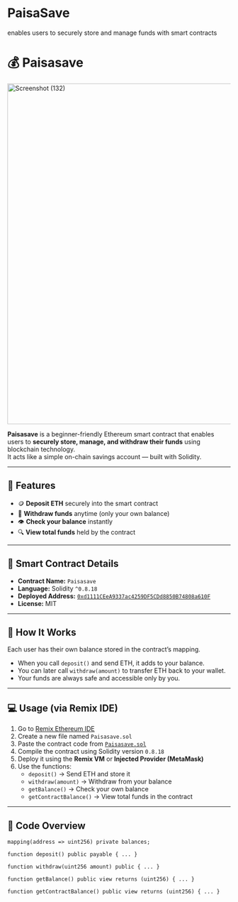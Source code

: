 # PaisaSave
enables users to securely store and manage funds with smart contracts
# 💰 Paisasave
<img width="1366" height="768" alt="Screenshot (132)" src="https://github.com/user-attachments/assets/38e11b47-def0-48d4-90f4-33fe9a6e2c5d" />

**Paisasave** is a beginner-friendly Ethereum smart contract that enables users to **securely store, manage, and withdraw their funds** using blockchain technology.  
It acts like a simple on-chain savings account — built with Solidity.

---

## 🚀 Features

- 🪙 **Deposit ETH** securely into the smart contract  
- 💸 **Withdraw funds** anytime (only your own balance)  
- 👁️ **Check your balance** instantly  
- 🔍 **View total funds** held by the contract  

---

## 🧱 Smart Contract Details

- **Contract Name:** `Paisasave`  
- **Language:** Solidity `^0.8.18`  
- **Deployed Address:** [`0xd1111CEeA9337ac4259DF5CDd8850B74808a610F`](https://etherscan.io/address/0xd1111CEeA9337ac4259DF5CDd8850B74808a610F)  
- **License:** MIT  

---

## 🧩 How It Works

Each user has their own balance stored in the contract’s mapping.  
- When you call `deposit()` and send ETH, it adds to your balance.  
- You can later call `withdraw(amount)` to transfer ETH back to your wallet.  
- Your funds are always safe and accessible only by you.

---

## 💻 Usage (via Remix IDE)

1. Go to [Remix Ethereum IDE](https://remix.ethereum.org)  
2. Create a new file named `Paisasave.sol`  
3. Paste the contract code from [`Paisasave.sol`](./Paisasave.sol)  
4. Compile the contract using Solidity version `0.8.18`  
5. Deploy it using the **Remix VM** or **Injected Provider (MetaMask)**  
6. Use the functions:
   - `deposit()` → Send ETH and store it  
   - `withdraw(amount)` → Withdraw from your balance  
   - `getBalance()` → Check your own balance  
   - `getContractBalance()` → View total funds in the contract  

---

## 🧠 Code Overview

```solidity
mapping(address => uint256) private balances;

function deposit() public payable { ... }

function withdraw(uint256 amount) public { ... }

function getBalance() public view returns (uint256) { ... }

function getContractBalance() public view returns (uint256) { ... }
